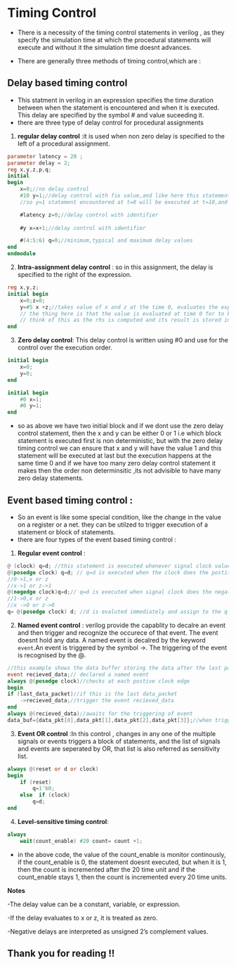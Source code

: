 # Timing Control
- There is a necessity of the timing control statements in verilog , as they specify the simulation time at which  the procedural statements will execute and without it the simulation time doesnt advances.

- There are generally three methods of timing control,which are :
## **Delay based timing control** 
- This statment in verilog in an expression specifies the time duration between when the statement is encountered and when it is executed. This delay are specified by the symbol # and value suceeding it.
- there are three type of delay control for procedural assignments
1. **regular delay control** :it is  used when non zero delay is specified to the left of a procedural assignment.
```verilog 
parameter latency = 20 ;
parameter delay = 2;
reg x,y,z,p,q;
initial 
begin 
    x=0;//no delay control 
    #10 y=1;//delay control with fix value,and like here this statement will be executed at 10th units after it is encounterd.
    //so y=1 statement encountered at t=0 will be executed at t=10,and y gets the value 10.

    #latency z=0;//delay control with identifier
    
    #y x=x+1;//delay control with identifier 

    #(4:5:6) q=0;//minimum,typical and maximum delay values
end 
endmodule 
```

2. **Intra-assignment delay control** : so in this assignment, the delay is specified to the right of the expression.
```verilog 
reg x,y,z;
initial begin 
    x=0;z=0;
    y=#5 x +z;//takes value of x and z at the time 0, evaluates the expression but assigns it after 5 time unit or wait 5 time unit before assignment.
    // the thing here is that the value is evaluated at time 0 for to be assigned to the 5 and while the value of x and z might change between that time 0 to 5 , but the value to be assigned to y is precomputed doesnt get affected with x and z
    // think of this as the rhs is computed and its result is stored in a temporary variable.
end 
```
3. **Zero delay control**: This delay control is written using #0 and use for the control over the execution order.

```verilog
initial begin 
    x=0;
    y=0;
end 

initial begin 
    #0 x=1;
    #0 y=1;
end 

```
- so as above we have two initial block and if we dont use the zero delay control statement, then the x and y can be either 0 or 1 i.e which block statement is executed first is non deterministic, but with the zero delay timing control we can ensure that x and y will have the value 1 and this statement will be executed at last but the execution happens at the same time 0 and if we have too many zero delay control statement it makes then the order non determinsitic ,its not  advisible to have many zero delay statements.

## Event based timing control :
- So an event is like some special condition, like the change in the value on a register or a net. they can be utilzed to trigger execution of a statement or block of statements.
- there are four types of the event based timing control :
1. **Regular event control** :
```verilog 
@ (clock) q=d; //this statement is executed whenever signal clock value changes.
@(posedge clock) q=d; // q=d is executed when the clock does the postitve transistion which can be 
//0->1,x or z
//x->1 or z->1
@(negedge clock)q=d;// q=d is executed when signal clock does the negative transistion
//1->0,x or z
//x ->0 or z->0
q= @(posedge clock) d; //d is evaluted immediately and assign to the q at the positive edge of clock
```
2. **Named event control** : verilog provide the capablity to decalre an event and then trigger and recognize the occurece of that event. The event doesnt hold any data. A named event is decalred by the keyword `event`.An event is triggered by the symbol ->. The triggering of the event is recognised by the @.
```verilog 
//this example shows the data buffer storing the data after the last packet of the data has arrived.
event recieved_data;// declared a named event
always @(posedge clock)//checks at each postive clock edge
begin 
if (last_data_packet)//if this is the last data_packet
    ->recieved_data;//trigger the event recieved_data
end 
always @(recieved_data)//awaits for the triggering of event
data_buf={data_pkt[0],data_pkt[1],data_pkt[2],data_pkt[3]};//when triggering happens store four packet of recieved data in the data buffer 
```
3. **Event OR control** :In this control , changes in any one of the multiple signals or events triggers a block of statements, and the list of signals and events are seperated by OR, that list is also referred as sensitivity list.
```verilog
always @(reset or d or clock)
begin 
    if (reset)
        q=1'b0;
    else  if (clock)
        q=d;
end 
```
4. **Level-sensitive timing control**:
```verilog 
always 
    wait(count_enable) #20 count= count +1;
```
- in the above code, the value of the count_enable is monitor continously, if the count_enable is 0, the statement doesnt executed, but when it is 1, then the count is incremented after the 20 time unit and if the count_enable stays 1, then the count is incremented every 20 time units.

**Notes**

-The delay value can be a constant, variable, or expression.

-If the delay evaluates to x or z, it is treated as zero.

-Negative delays are interpreted as unsigned 2’s complement values.

## Thank you for reading !!
